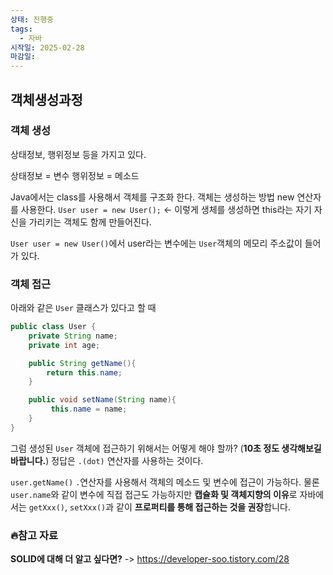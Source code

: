 ```yaml
---
상태: 진행중
tags:
  - 자바
시작일: 2025-02-28
마감일:
---
```

## 객체생성과정
### 객체 생성
상태정보, 행위정보 등을 가지고 있다.

상태정보 = 변수
행위정보 = 메소드

Java에서는 class를 사용해서 객체를 구조화 한다. 객체는 생성하는 방법 new 연산자를 사용한다.
`User user = new User();` <- 이렇게 생체를 생성하면 this라는 자기 자신을 가리키는 객체도 함께 만들어진다.

`User user = new User()`에서 user라는 변수에는 `User`객체의 메모리 주소값이 들어가 있다.

### 객체 접근
아래와 같은 `User` 클래스가 있다고 할 때
```java
public class User {
	private String name;
	private int age;

	public String getName(){
		return this.name;
	}

	public void setName(String name){
		 this.name = name;
	}
}
```

그럼 생성된 `User` 객체에 접근하기 위해서는 어떻게 해야 할까? (**10초 정도 생각해보길 바랍니다.**)
정답은 `.(dot)` 연산자를 사용하는 것이다. 
 
`user.getName()` `.`연산자를 사용해서 객체의 메소드 및 변수에 접근이 가능하다. 물론 `user.name`와 같이 변수에 직접 접근도 가능하지만 **캡슐화 및 객체지향의 이유**로 자바에서는 `getXxx()`, `setXxx()`과 같이  **프로퍼티를 통해 접근하는 것을 권장**합니다. 

### 🔥**참고 자료**
**SOLID에 대해 더 알고 싶다면?**  -> https://developer-soo.tistory.com/28